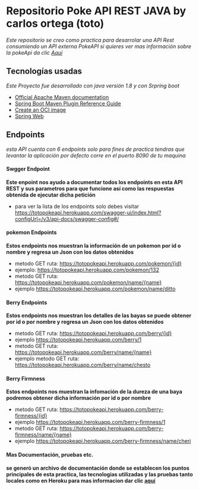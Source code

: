 # Repositorio Poke API REST JAVA by carlos ortega (toto)

*Este repositorio se creo como practica para desarrolar una API Rest consumiendo un API externa PokeAPI si quieres ver mas información sobre la pokeApi da clic [Aquí](https://pokeapi.co/ "Aquí")*

## Tecnologías usadas 
*Este Proyecto fue desarrollado con java versión 1.8 y con Srpring boot*
* [Official Apache Maven documentation](https://maven.apache.org/guides/index.html)
* [Spring Boot Maven Plugin Reference Guide](https://docs.spring.io/spring-boot/docs/2.6.1/maven-plugin/reference/html/)
* [Create an OCI image](https://docs.spring.io/spring-boot/docs/2.6.1/maven-plugin/reference/html/#build-image)
* [Spring Web](https://docs.spring.io/spring-boot/docs/2.6.1/reference/htmlsingle/#boot-features-developing-web-applications)

## Endpoints
*esta API cuenta con  6 endpoints solo para fines de practica tendras que levantar la aplicación por defecto corre en el puerto 8090 de tu maquina*
#### Swgger Endpoint
**Este enpoint nos ayudo a documentar todos los endpoints en esta API REST y sus parametros para que funcione así como las respuestas obtenida de ejecutar dicha petición**

- para ver la lista de los endpoints solo debes visitar https://totopokeapi.herokuapp.com/swagger-ui/index.html?configUrl=/v3/api-docs/swagger-config#/

#### pokemon Endpoints
**Estos endpoints nos muestran la información de un pokemon por id o nombre y regresa un Json con los datos obtenidos**
-  metodo GET ruta: https://totopokeapi.herokuapp.com/pokemon/{id}
 - ejemplo: https://totopokeapi.herokuapp.com/pokemon/132
- metodo GET ruta: https://totopokeapi.herokuapp.com/pokemon/name/{name}
 - ejemplo https://totopokeapi.herokuapp.com/pokemon/name/ditto

#### Berry Endpoints
**Estos endpoints nos muestran los detalles de las bayas se puede obtener por id o por nombre y regresa un Json con los datos obtenidos**
- metodo GET ruta:  https://totopokeapi.herokuapp.com/berry/{id}
 - ejemplo  https://totopokeapi.herokuapp.com/berry/1
-  metodo GET ruta:  https://totopokeapi.herokuapp.com/berry/name/{name}
 - ejemplo metodo GET ruta:  https://totopokeapi.herokuapp.com/berry/name/chesto

#### Berry Firmness
**Estos endpoints nos muestran la infomación de la dureza de una baya podremos obtener dicha información por id o por nombre**
- metodo GET ruta:  https://totopokeapi.herokuapp.com/berry-firmness/{id}
 - ejemplo  https://totopokeapi.herokuapp.com/berry-firmness/1
- metodo GET ruta:  https://totopokeapi.herokuapp.com/berry-firmness/name/{name}
 - ejemplo https://totopokeapi.herokuapp.com/berry-firmness/name/cheri

####  Mas Documentación, pruebas etc.
**se generó un archivo de documentación donde se establecen los puntos principales de esta practica, las tecnologias utilizadas y las pruebas tanto locales como en Heroku para mas informacion dar clic [aquí](https://drive.google.com/file/d/1hqeeHjxt8Vjy43y4-9MWOKSIvWFN0UYs/view?usp=sharing "aquí")**
